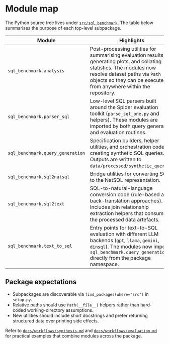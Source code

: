 # Module map

The Python source tree lives under [`src/sql_benchmark`](../src/sql_benchmark). The table below summarises the purpose of each top-level subpackage.

| Module | Highlights |
| --- | --- |
| `sql_benchmark.analysis` | Post-processing utilities for summarising evaluation results, generating plots, and collating statistics. The modules now resolve dataset paths via `Path` objects so they can be executed from anywhere within the repository. |
| `sql_benchmark.parser_sql` | Low-level SQL parsers built around the Spider evaluation toolkit (`parse_sql_one.py` and helpers). These modules are imported by both query generation and evaluation routines. |
| `sql_benchmark.query_generation` | Specification builders, helper utilities, and orchestration code for creating synthetic SQL queries. Outputs are written to `data/processed/synthetic_queries`. |
| `sql_benchmark.sql2natsql` | Bridge utilities for converting SQL to the NatSQL representation. |
| `sql_benchmark.sql2text` | SQL-to-natural-language conversion code (rule-based and back-translation approaches). Includes join relationship extraction helpers that consume the processed data artefacts. |
| `sql_benchmark.text_to_sql` | Entry points for text-to-SQL evaluation with different LLM backends (`gpt`, `llama`, `gemini`, `dinsql`). The modules now import `sql_benchmark.query_generation` directly from the package namespace. |

## Package expectations

- Subpackages are discoverable via `find_packages(where="src")` in `setup.py`.
- Relative paths should use `Path(__file__)` helpers rather than hard-coded working-directory assumptions.
- New utilities should include short docstrings and prefer returning structured data over printing side effects.

Refer to [`docs/workflows/synthesis.md`](workflows/synthesis.md) and [`docs/workflows/evaluation.md`](workflows/evaluation.md) for practical examples that combine modules across the package.
